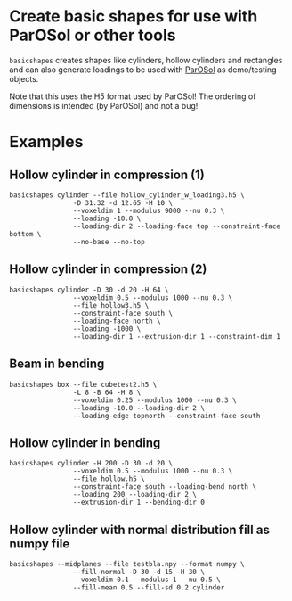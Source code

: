 # Create basic shapes for use with ParOSol or other tools

`basicshapes` creates shapes like cylinders, hollow cylinders and rectangles
and can also generate loadings to be used with
[ParOSol](https://github.com/reox/parosol-tu-wien) as demo/testing objects.

Note that this uses the H5 format used by ParOSol! The ordering of dimensions is
intended (by ParOSol) and not a bug!

# Examples

## Hollow cylinder in compression (1)

```
basicshapes cylinder --file hollow_cylinder_w_loading3.h5 \
                -D 31.32 -d 12.65 -H 10 \
                --voxeldim 1 --modulus 9000 --nu 0.3 \
                --loading -10.0 \
                --loading-dir 2 --loading-face top --constraint-face bottom \
                --no-base --no-top
```

## Hollow cylinder in compression (2)

```
basicshapes cylinder -D 30 -d 20 -H 64 \
                --voxeldim 0.5 --modulus 1000 --nu 0.3 \
                --file hollow3.h5 \
                --constraint-face south \
                --loading-face north \
                --loading -1000 \
                --loading-dir 1 --extrusion-dir 1 --constraint-dim 1
```

## Beam in bending

```
basicshapes box --file cubetest2.h5 \
                -L 8 -B 64 -H 8 \
                --voxeldim 0.25 --modulus 1000 --nu 0.3 \
                --loading -10.0 --loading-dir 2 \
                --loading-edge topnorth --constraint-face south
```

## Hollow cylinder in bending

```
basicshapes cylinder -H 200 -D 30 -d 20 \
                --voxeldim 0.5 --modulus 1000 --nu 0.3 \
                --file hollow.h5 \
                --constraint-face south --loading-bend north \
                --loading 200 --loading-dir 2 \
                --extrusion-dir 1 --bending-dir 0
```

## Hollow cylinder with normal distribution fill as numpy file

```
basicshapes --midplanes --file testbla.npy --format numpy \
                --fill-normal -D 30 -d 15 -H 30 \
                --voxeldim 0.1 --modulus 1 --nu 0.5 \
                --fill-mean 0.5 --fill-sd 0.2 cylinder
```
